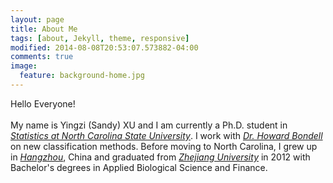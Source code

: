 ```yaml
---
layout: page
title: About Me
tags: [about, Jekyll, theme, responsive]
modified: 2014-08-08T20:53:07.573882-04:00
comments: true
image:
  feature: background-home.jpg
---
```


Hello Everyone!
<br    />
<br    />
My name is Yingzi (Sandy) XU and I am currently a Ph.D. student in [_Statistics at North Carolina State University_](http://www.stat.ncsu.edu/). I work with [_Dr. Howard Bondell_](http://www4.stat.ncsu.edu/~hdbondel/) on new classification methods. Before moving to North Carolina, I grew up in [_Hangzhou_](http://eng.hangzhou.gov.cn/), China and graduated from [_Zhejiang University_](http://www.zju.edu.cn/english/) in 2012 with  Bachelor's degrees in Applied Biological Science and Finance.